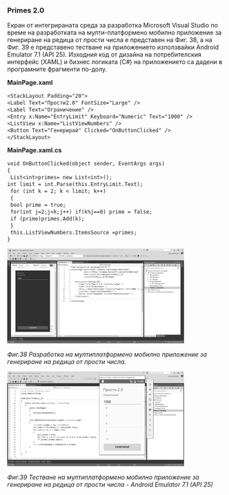### Primes 2.0

Екран от интегрираната среда за разработка Microsoft Visual Studio по време на разработката на мулти-платформено мобилно приложение за генериране на редица от прости числа е представен на Фиг. 38, а на Фиг. 39 е представено тестване на приложението използвайки Android Emulator 7.1 \(API 25\). Изходния код от дизайна на потребителския интерфейс \(XAML\) и бизнес логиката \(C\#\) на приложението са дадени в програмните фрагменти по-долу.

**MainPage.xaml**

```
<StackLayout Padding="20">
<Label Text="Прости2.0" FontSize="Large" />
<Label Text="Ограничение" />
<Entry x:Name="EntryLimit" Keyboard="Numeric" Text="1000" />
<ListView x:Name="ListViewNumbers" />
<Button Text="Генерирай" Clicked="OnButtonClicked" />
</StackLayout>
```

**MainPage.xaml.cs**

```
void OnButtonClicked(object sender, EventArgs args)
{
 List<int>primes= new List<int>();
int limit = int.Parse(this.EntryLimit.Text);
 for (int k = 2; k < limit; k++)
 {
 bool prime = true;
 for(int j=2;j<k;j++) if(k%j==0) prime = false;
 if (prime)primes.Add(k);
 }
 this.ListViewNumbers.ItemsSource =primes;
}
```

![](/chapter2/38.png)

_Фиг.38 Разработка на мултиплатформено мобилно приложение за генериране на редица от прости числа._

![](/chapter2/39.png)

_Фиг.39 Тестване на мултиплатформено мобилно приложение за генериране на редица от прости числа - Android Emulator 7.1 \(API 25\)_

